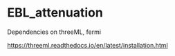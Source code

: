 # EBL_attenuation


Dependencies on threeML, fermi

https://threeml.readthedocs.io/en/latest/installation.html
